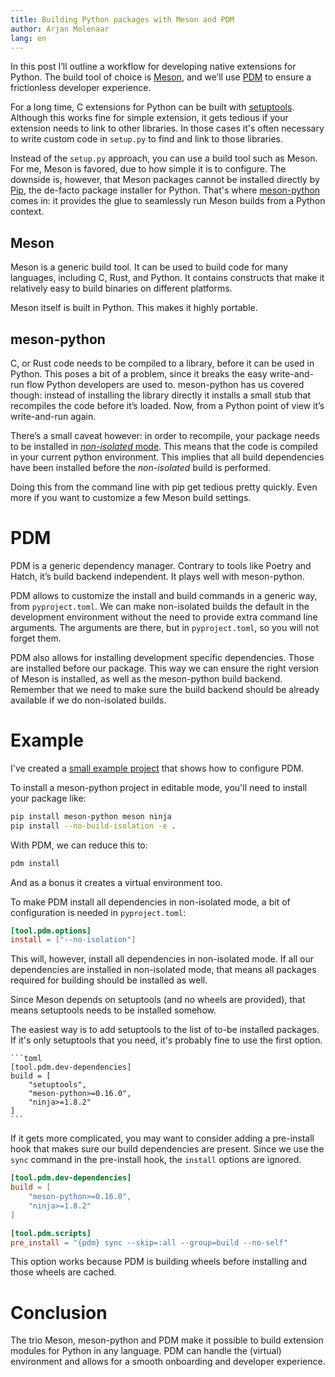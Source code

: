 ```yaml
---
title: Building Python packages with Meson and PDM
author: Arjan Molenaar
lang: en
---
```


In this post I’ll outline a workflow for developing native extensions for Python. The build tool of choice is [Meson](http://mesonbuild.com/), and we’ll use 
[PDM](https://pdm-project.org) to ensure a frictionless developer experience.

For a long time, C extensions for Python can be built with
[setuptools](https://setuptools.pypa.io/en/latest/userguide/ext_modules.html).
Although this works fine for simple extension, it gets tedious if your extension needs
to link to other libraries. In those cases it's often necessary to write custom code in
`setup.py` to find and link to those libraries.

Instead of the `setup.py` approach, you can use a build tool such as Meson.
For me, Meson is favored, due to how simple it is to configure.
The downside is, however, that Meson packages cannot be installed directly by
[Pip](https://pip.pypa.io/), the de-facto package installer for Python.
That's where [meson-python](https://mesonbuild.com/meson-python/) comes in: it provides the glue to seamlessly run Meson builds from a Python context.

## Meson

Meson is a generic build tool. It can be used to build code for many languages, including C, Rust, and Python. It contains constructs that make it relatively easy to build binaries on different platforms. 

Meson itself is built in Python. This makes it highly portable.

## meson-python

C, or Rust code needs to be compiled to a library, before it can be used in Python. This poses a bit of a problem, since it breaks the easy write-and-run flow Python developers are used to. meson-python has us covered though: instead of installing the library directly it installs a small stub that recompiles the code before it’s loaded. Now, from a Python point of view it’s write-and-run again.

There’s a small caveat however: in order to recompile, your package needs to be installed in 
[_non-isolated_ mode](https://pip.pypa.io/en/stable/reference/build-system/pyproject-toml/#build-isolation).
This means that the code is compiled in your current python environment. This implies that all build dependencies have been installed before the _non-isolated_ build is performed.

Doing this from the command line with pip get tedious pretty quickly. Even more if you want to customize a few Meson build settings.

# PDM

PDM is a generic dependency manager. Contrary to tools like Poetry and Hatch, it’s build backend independent. It plays well with meson-python.

PDM allows to customize the install and build commands in a generic way, from `pyproject.toml`. We can make non-isolated builds the default in the development environment without the need to provide extra command line arguments. The arguments are there, but in `pyproject.toml`, so you will not forget them.

PDM also allows for installing development specific dependencies. Those are installed before our package. This way we can ensure the right version of Meson is installed, as well as the meson-python build backend. Remember that we need to make sure the build backend should be already available if we do non-isolated builds.

# Example

I've created a
[small example project](https://github.com/amolenaar/meson-python-pdm-example)
that shows how to configure PDM.

To install a meson-python project in editable mode, you'll need to install your package
like:

```bash
pip install meson-python meson ninja
pip install --no-build-isolation -e .
```

With PDM, we can reduce this to:

```bash
pdm install
```

And as a bonus it creates a virtual environment too.

To make PDM install all dependencies in non-isolated mode, a bit of configuration is needed in `pyproject.toml`:

```toml
[tool.pdm.options]
install = ["--no-isolation"]
```

This will, however, install all dependencies in non-isolated mode.
If all our dependencies are installed in non-isolated mode, that means all
packages required for building should be installed as well.

Since Meson depends on setuptools (and no wheels are provided), that means setuptools needs to be installed somehow.

The easiest way is to add setuptools to the list of to-be installed packages.
If it's only setuptools that you need, it's probably fine to use the first option.

    ```toml
    [tool.pdm.dev-dependencies]
    build = [
        "setuptools",
        "meson-python>=0.16.0",
        "ninja>=1.8.2"
    ]
    ```

If it gets more complicated, you may want to consider adding a pre-install hook
that makes sure our build dependencies are present.
Since we use the `sync` command in the pre-install hook, the `install` options
are ignored.

```toml
[tool.pdm.dev-dependencies]
build = [
    "meson-python>=0.16.0",
    "ninja>=1.8.2"
]

[tool.pdm.scripts]
pre_install = "{pdm} sync --skip=:all --group=build --no-self"
```

This option works because PDM is building wheels before installing and those wheels are cached.

# Conclusion

The trio Meson, meson-python and PDM make it possible to build extension modules for
Python in any language. PDM can handle the (virtual) environment and allows for a
smooth onboarding and developer experience.
